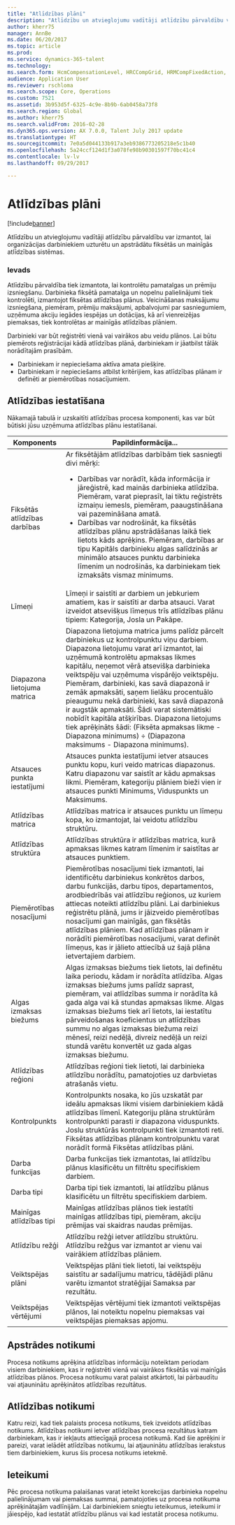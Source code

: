 ```yaml
---
title: "Atlīdzības plāni"
description: "Atlīdzību un atvieglojumu vadītāji atlīdzību pārvaldību var izmantot, lai organizācijas darbiniekiem uzturētu un apstrādātu fiksētās un mainīgās atlīdzības sistēmas."
author: kherr75
manager: AnnBe
ms.date: 06/20/2017
ms.topic: article
ms.prod: 
ms.service: dynamics-365-talent
ms.technology: 
ms.search.form: HcmCompensationLevel, HRCCompGrid, HRMCompFixedAction, HRMCompFixedBudget, HRMCompFixedPlanTable
audience: Application User
ms.reviewer: rschloma
ms.search.scope: Core, Operations
ms.custom: 7521
ms.assetid: 3b953d5f-6325-4c9e-8b9b-6ab0458a73f8
ms.search.region: Global
ms.author: kherr75
ms.search.validFrom: 2016-02-28
ms.dyn365.ops.version: AX 7.0.0, Talent July 2017 update
ms.translationtype: HT
ms.sourcegitcommit: 7e0a5d044133b917a3eb9386773205218e5c1b40
ms.openlocfilehash: 5a24ccf124d1f3a078fe98b90301597f70bc41c4
ms.contentlocale: lv-lv
ms.lasthandoff: 09/29/2017

---
```


# <a name="compensation-plans"></a>Atlīdzības plāni

[!include[banner](includes/banner.md)]


Atlīdzību un atvieglojumu vadītāji atlīdzību pārvaldību var izmantot, lai organizācijas darbiniekiem uzturētu un apstrādātu fiksētās un mainīgās atlīdzības sistēmas.

### <a name="introduction"></a>Ievads

Atlīdzību pārvaldība tiek izmantota, lai kontrolētu pamatalgas un prēmiju izsniegšanu. Darbinieka fiksētā pamatalga un nopelnu palielinājumi tiek kontrolēti, izmantojot fiksētas atlīdzības plānus. Veicināšanas maksājumu izsniegšana, piemēram, prēmiju maksājumi, apbalvojumi par sasniegumiem, uzņēmuma akciju iegādes iespējas un dotācijas, kā arī vienreizējas piemaksas, tiek kontrolētas ar mainīgās atlīdzības plāniem. 

Darbinieki var būt reģistrēti vienā vai vairākos abu veidu plānos. Lai būtu piemērots reģistrācijai kādā atlīdzības plānā, darbiniekam ir jāatbilst tālāk norādītajām prasībām.
-   Darbiniekam ir nepieciešama aktīva amata piešķire.
-   Darbiniekam ir nepieciešams atbilst kritērijiem, kas atlīdzības plānam ir definēti ar piemērotības nosacījumiem.

## <a name="compensation-setup"></a>Atlīdzības iestatīšana
Nākamajā tabulā ir uzskaitīti atlīdzības procesa komponenti, kas var būt būtiski jūsu uzņēmuma atlīdzības plānu iestatīšanai.

<table>
<thead>
<tr class="header">
<th>Komponents</th>
<th>Papildinformācija...</th>
</tr>
</thead>
<tbody>
<tr class="odd">
<td>Fiksētās atlīdzības darbības</td>
<td>Ar fiksētājām atlīdzības darbībām tiek sasniegti divi mērķi:
<ul>
<li>Darbības var norādīt, kāda informācija ir jāreģistrē, kad mainās darbinieka atlīdzība. Piemēram, varat pieprasīt, lai tiktu reģistrēts izmaiņu iemesls, piemēram, paaugstināšana vai pazemināšana amatā.</li>
<li>Darbības var nodrošināt, ka fiksētās atlīdzības plānu apstrādāšanas laikā tiek lietots kāds aprēķins.  Piemēram, darbības ar tipu Kapitāls darbinieku algas salīdzinās ar minimālo atsauces punktu darbinieka līmenim un nodrošinās, ka darbiniekam tiek izmaksāts vismaz minimums.</li>
</ul></td>
</tr>
<tr class="even">
<td>Līmeņi</td>
<td>Līmeņi ir saistīti ar darbiem un jebkuriem amatiem, kas ir saistīti ar darba atsauci. Varat izveidot atsevišķus līmeņus trīs atlīdzības plānu tipiem: Kategorija, Josla un Pakāpe.</td>
</tr>
<tr class="odd">
<td>Diapazona lietojuma matrica</td>
<td>Diapazona lietojuma matrica jums palīdz pārcelt darbiniekus uz kontrolpunktu viņu darbiem. Diapazona lietojumu varat arī izmantot, lai uzņēmumā kontrolētu apmaksas likmes kapitālu, neņemot vērā atsevišķa darbinieka veiktspēju vai uzņēmuma vispārējo veiktspēju. Piemēram, darbinieki, kas savā diapazonā ir zemāk apmaksāti, saņem lielāku procentuālo pieaugumu nekā darbinieki, kas savā diapazonā ir augstāk apmaksāti. Šādi varat sistemātiski nobīdīt kapitāla atšķirības. Diapazona lietojums tiek aprēķināts šādi: (Fiksēta apmaksas likme - Diapazona minimums) ÷ (Diapazona maksimums - Diapazona minimums).</td>
</tr>
<tr class="even">
<td>Atsauces punkta iestatījumi</td>
<td>Atsauces punkta iestatījumi ietver atsauces punktu kopu, kuri veido matricas diapazonus. Katru diapazonu var saistīt ar kādu apmaksas likmi. Piemēram, kategoriju plāniem bieži vien ir atsauces punkti Minimums, Viduspunkts un Maksimums.</td>
</tr>
<tr class="odd">
<td>Atlīdzības matrica</td>
<td>Atlīdzības matrica ir atsauces punktu un līmeņu kopa, ko izmantojat, lai veidotu atlīdzību struktūru.</td>
</tr>
<tr class="even">
<td>Atlīdzības struktūra</td>
<td>Atlīdzības struktūra ir atlīdzības matrica, kurā apmaksas likmes katram līmenim ir saistītas ar atsauces punktiem.</td>
</tr>
<tr class="odd">
<td>Piemērotības nosacījumi</td>
<td>Piemērotības nosacījumi tiek izmantoti, lai identificētu darbiniekus konkrētos darbos, darbu funkcijās, darbu tipos, departamentos, arodbiedrībās vai atlīdzību reģionos, uz kuriem attiecas noteikti atlīdzību plāni. Lai darbiniekus reģistrētu plānā, jums ir jāizveido piemērotības nosacījumi gan mainīgās, gan fiksētās atlīdzības plāniem. Kad atlīdzības plānam ir norādīti piemērotības nosacījumi, varat definēt līmeņus, kas ir jālieto attiecībā uz šajā plāna ietvertajiem darbiem.</td>
</tr>
<tr class="even">
<td>Algas izmaksas biežums</td>
<td>Algas izmaksas biežums tiek lietots, lai definētu laika periodu, kādam ir norādīta atlīdzība.  Algas izmaksas biežums jums palīdz saprast, piemēram, vai atlīdzības summa ir norādīta kā gada alga vai kā stundas apmaksas likme. Algas izmaksas biežums tiek arī lietots, lai iestatītu pārveidošanas koeficientus un atlīdzības summu no algas izmaksas biežuma reizi mēnesī, reizi nedēļā, divreiz nedēļā un reizi stundā varētu konvertēt uz gada algas izmaksas biežumu.</td>
</tr>
<tr class="odd">
<td>Atlīdzības reģioni</td>
<td>Atlīdzības reģioni tiek lietoti, lai darbinieka atlīdzību norādītu, pamatojoties uz darbvietas atrašanās vietu.</td>
</tr>
<tr class="even">
<td>Kontrolpunkts</td>
<td>Kontrolpunkts nosaka, ko jūs uzskatāt par ideālu apmaksas likmi visiem darbiniekiem kādā atlīdzības līmenī. Kategoriju plāna struktūrām kontrolpunkti parasti ir diapazona viduspunkts. Joslu struktūrās kontrolpunkti tiek izmantoti reti. Fiksētas atlīdzības plānam kontrolpunktu varat norādīt formā Fiksētas atlīdzības plāni.</td>
</tr>
<tr class="odd">
<td>Darba funkcijas</td>
<td>Darba funkcijas tiek izmantotas, lai atlīdzību plānus klasificētu un filtrētu specifiskiem darbiem.</td>
</tr>
<tr class="even">
<td>Darba tipi</td>
<td>Darba tipi tiek izmantoti, lai atlīdzību plānus klasificētu un filtrētu specifiskiem darbiem.</td>
</tr>
<tr class="odd">
<td>Mainīgas atlīdzības tipi</td>
<td>Mainīgas atlīdzības plānos tiek iestatīti mainīgas atlīdzības tipi, piemēram, akciju prēmijas vai skaidras naudas prēmijas.</td>
</tr>
<tr class="even">
<td>Atlīdzību režģi</td>
<td>Atlīdzību režģi ietver atlīdzību struktūru.  Atlīdzību režģus var izmantot ar vienu vai vairākiem atlīdzības plāniem.</td>
</tr>
<tr class="odd">
<td>Veiktspējas plāni</td>
<td>Veiktspējas plāni tiek lietoti, lai veiktspēju saistītu ar sadalījumu matricu, tādējādi plānu varētu izmantot stratēģijai Samaksa par rezultātu.</td>
</tr>
<tr class="even">
<td>Veiktspējas vērtējumi</td>
<td>Veiktspējas vērtējumi tiek izmantoti veiktspējas plānos, lai noteiktu nopelnu piemaksas vai veiktspējas piemaksas apjomu.</td>
</tr>
</tbody>
</table>

## <a name="process-events"></a>Apstrādes notikumi
Procesa notikums aprēķina atlīdzības informāciju noteiktam periodam visiem darbiniekiem, kas ir reģistrēti vienā vai vairākos fiksētās vai mainīgās atlīdzības plānos. Procesa notikumu varat palaist atkārtoti, lai pārbaudītu vai atjauninātu aprēķinātos atlīdzības rezultātus.

<a name="compensation-events"></a>Atlīdzības notikumi
-------------------

Katru reizi, kad tiek palaists procesa notikums, tiek izveidots atlīdzības notikums.  Atlīdzības notikumi ietver atlīdzības procesa rezultātus katram darbiniekam, kas ir iekļauts attiecīgajā procesa notikumā.  Kad šie aprēķini ir pareizi, varat ielādēt atlīdzības notikumu, lai atjauninātu atlīdzības ierakstus tiem darbiniekiem, kurus šis procesa notikums ietekmē.

## <a name="recommendations"></a>Ieteikumi
Pēc procesa notikuma palaišanas varat ieteikt korekcijas darbinieka nopelnu palielinājumam vai piemaksas summai, pamatojoties uz procesa notikuma aprēķinātajām vadlīnijām. Lai darbiniekiem sniegtu ieteikumus, ieteikumi ir jāiespējo, kad iestatāt atlīdzību plānus vai kad iestatāt procesa notikumu.




